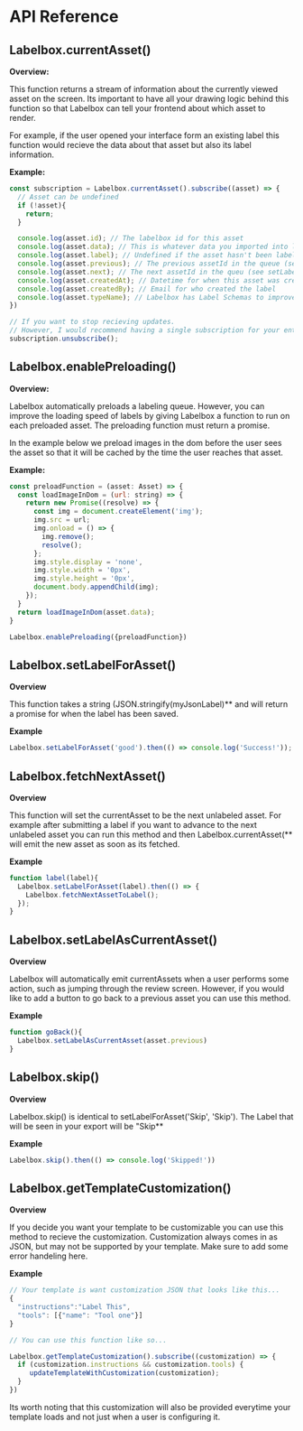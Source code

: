 # API Reference

## Labelbox.currentAsset()

**Overview:**

This function returns a stream of information about the currently viewed asset on the screen. Its important to have all your drawing logic behind this function so that Labelbox can tell your frontend about which asset to render.

For example, if the user opened your interface form an existing label this function would recieve the data about that asset but also its label information.

**Example:**

```javascript
const subscription = Labelbox.currentAsset().subscribe((asset) => {
  // Asset can be undefined
  if (!asset){
    return;
  }

  console.log(asset.id); // The labelbox id for this asset
  console.log(asset.data); // This is whatever data you imported into labelbox (E.X. your image url)
  console.log(asset.label); // Undefined if the asset hasn't been labeled or whatever label you've submitted
  console.log(asset.previous); // The previous assetId in the queue (see setLabelAsCurrentAsset)
  console.log(asset.next); // The next assetId in the queu (see setLabelAsCurrentAsset)
  console.log(asset.createdAt); // Datetime for when this asset was created
  console.log(asset.createdBy); // Email for who created the label
  console.log(asset.typeName); // Labelbox has Label Schemas to improve reporting. This can either be Any or Skip at the moment
})

// If you want to stop recieving updates.
// However, I would recommend having a single subscription for your entire application.
subscription.unsubscribe();
```

## Labelbox.enablePreloading()

**Overview:**

Labelbox automatically preloads a labeling queue. However, you can improve the loading speed of labels by giving Labelbox a function to run on each preloaded asset. The preloading function must return a promise.

In the example below we preload images in the dom before the user sees the asset so that it will be cached by the time the user reaches that asset.

**Example:**

```javascript
const preloadFunction = (asset: Asset) => {
  const loadImageInDom = (url: string) => {
    return new Promise((resolve) => {
      const img = document.createElement('img');
      img.src = url;
      img.onload = () => {
        img.remove();
        resolve();
      };
      img.style.display = 'none',
      img.style.width = '0px',
      img.style.height = '0px',
      document.body.appendChild(img);
    });
  }
  return loadImageInDom(asset.data);
}

Labelbox.enablePreloading({preloadFunction})
```

## Labelbox.setLabelForAsset()

**Overview**

This function takes a string (JSON.stringify(myJsonLabel)** and will return a promise for when the label has been saved.

**Example**

```javascript
Labelbox.setLabelForAsset('good').then(() => console.log('Success!'));
```

## Labelbox.fetchNextAsset()

**Overview**

This function will set the currentAsset to be the next unlabeled asset. For example after submitting a label if you want to advance to the next unlabeled asset you can run this method and then Labelbox.currentAsset(** will emit the new asset as soon as its fetched.

**Example**

```javascript
function label(label){
  Labelbox.setLabelForAsset(label).then(() => {
    Labelbox.fetchNextAssetToLabel();
  });
}
```

## Labelbox.setLabelAsCurrentAsset()

**Overview**

Labelbox will automatically emit currentAssets when a user performs some action, such as jumping through the review screen. However, if you would like to add a button to go back to a previous asset you can use this method.

**Example**

```javascript
function goBack(){
  Labelbox.setLabelAsCurrentAsset(asset.previous)
}
```

## Labelbox.skip()

**Overview**

Labelbox.skip() is identical to setLabelForAsset('Skip', 'Skip'). The Label that will be seen in your export will be "Skip**

**Example**

```javascript
Labelbox.skip().then(() => console.log('Skipped!'))
```

## Labelbox.getTemplateCustomization()

**Overview**

If you decide you want your template to be customizable you can use this method to recieve the customization. Customization always comes in as JSON, but may not be supported by your template. Make sure to add some error handeling here.

**Example**

```javascript
// Your template is want customization JSON that looks like this...
{
  "instructions":"Label This",
  "tools": [{"name": "Tool one"}]
}

// You can use this function like so...

Labelbox.getTemplateCustomization().subscribe((customization) => {
  if (customization.instructions && customization.tools) {
     updateTemplateWithCustomization(customization);
  }
})
```

Its worth noting that this customization will also be provided everytime your template loads and not just when a user is configuring it.
